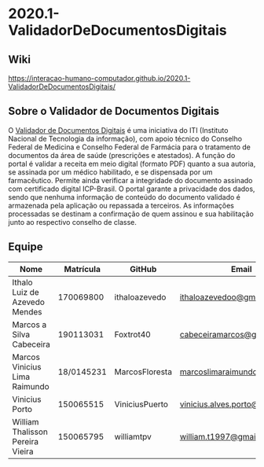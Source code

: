 ﻿# 2020.1-ValidadorDeDocumentosDigitais

## Wiki
https://interacao-humano-computador.github.io/2020.1-ValidadorDeDocumentosDigitais/

## Sobre o Validador de Documentos Digitais
O [Validador de Documentos Digitais](https://assinaturadigital.iti.gov.br/) é uma iniciativa do ITI (Instituto Nacional de Tecnologia da informação), com apoio técnico do Conselho Federal de Medicina e Conselho Federal de Farmácia para o tratamento de documentos da área de saúde (prescrições e atestados). A função do portal é validar a receita em meio digital (formato PDF) quanto a sua autoria, se assinada por um médico habilitado, e se dispensada por um farmacêutico. Permite ainda verificar a integridade do documento assinado com certificado digital ICP-Brasil. O portal garante a privacidade dos dados, sendo que nenhuma informação de conteúdo do documento validado é armazenada pela aplicação ou repassada a terceiros. As informações processadas se destinam a confirmação de quem assinou e sua habilitação junto ao respectivo conselho de classe.

## Equipe

| Nome | Matrícula | GitHub | Email |
| --- | --- | --- | --- |
| Ithalo Luiz de Azevedo Mendes | 170069800 | ithaloazevedo | ithaloazevedoo@gmail.com |
| Marcos a Silva Cabeceira | 190113031 | Foxtrot40 | cabeceiramarcos@gmail.com |
| Marcos Vinicius Lima Raimundo | 18/0145231 | MarcosFloresta | marcoslimaraimundo@gmail.com |
| Vinicius Porto | 150065515 | ViniciusPuerto  | vinicius.alves.porto@gmail.com |
| William Thalisson Pereira Vieira | 150065795 | williamtpv  | william.t1997@gmail.com |
